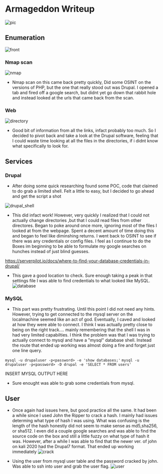 # Armageddon Writeup
![pic](files/armageddon.ppg)

## Enumeration
![front](files/arma.png)

### Nmap scan
![nmap](files/nmap.png)
- Nmap scan on this came back pretty quickly, Did some OSINT on the versions of PHP, but the one that really stood out was Drupal.
I opened a tab and fired off a google search, but didnt yet go down that rabbit hole and instead looked at the urls that came back from the scan.

### Web
![directory](files/directory.png)
- Good bit of information from all the links, infact probably too much. So I decided to pivot back and take a look at the Drupal software,
feeling that I could waste time looking at all the files in the directories, if i didnt know what specifically to look for.


## Services
### Drupal
- After doing some quick researching found some POC, code that claimed to do grab a limited shell. Felt a little to easy, but I decided
to go ahead and get the script a shot

![drupal_shell](files/shell.png)

- This did infact work! However, very quickly I realized that I could not actually change directories ,but that I could read files from
other directores. Began to poke around once more, ignoring most of the files I looked at from the webpage. Spent a decent amount of time
doing this and began to feel like diminshing returns. I went back to OSINT to see if there was any credentials or config files. I feel
as I continue to do the Boxes im beginning to be able to formulate my google searches on hunches instead of just blind guesses. 

https://serverpilot.io/docs/where-to-find-your-database-credentials-in-drupal/

- This gave a good location to check. Sure enough taking a peak in that settings file I was able to find credentials to what looked like
MySQL.
![database](files/database.png)

### MySQL
- This part was pretty frustrating. Until this point I did not need any hints. However, trying to get connected to the mysql server on the 
localmachine seemed like an act of god. Eventually, I caved and looked at how they were able to connect. I think I was actually 
pretty close to being on the right track.... mainly remembering that the shell I was in had very limited capabilties. I think the problem
was that I was trying to actually connect to mysql and have a "mysql" database shell. Instead the route that ended up working was almost
doing a fire and forget just one line query.

```mysql -u drupaluser -p<password> -e 'show databases;'```
```mysql -u drupaluser -p<password> -D drupal -e 'SELECT * FROM users'```

INSERT MYSQL OUTPUT HERE

- Sure enought was able to grab some credentials from mysql.

## User
- Once again had issues here, but good practice all the same. It had been a while since I used John the Ripper to crack
a hash. I mainly had issues determing what type of hash I was using. What was confusing is the length of the hash honestly
did not seem to make sense as md5,sha256, or sha512. I even did a couple google searches and was able to find the source code
on the box and still a little fuzzy on what type of hash it was. However, after a while I was able to find that the newer ver.
of john on kali 2020 had the Drupal7 format. That ended up working immediately
![crack](files/hash_cracked.png)

- Using the user from mysql user table and the password cracked by john. Was able to ssh into user and grab the user flag.
![user](files/user.png)